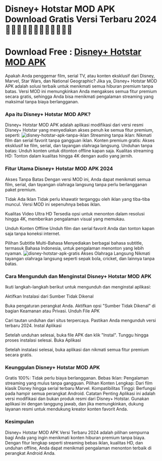 # Disney+ Hotstar MOD APK Download Gratis Versi Terbaru 2024 🌈🌈🌈🌈🙋‍♀️🙋‍♀️🙋‍♀️🙋‍♀️

# Download Free : [Disney+ Hotstar MOD APK](https://gamemodfree.com/disney-hotstar-apk)

Apakah Anda penggemar film, serial TV, atau konten eksklusif dari Disney, Marvel, Star Wars, dan National Geographic? Jika ya, Disney+ Hotstar MOD APK adalah solusi terbaik untuk menikmati semua hiburan premium tanpa batas. Versi MOD ini memungkinkan Anda mengakses semua fitur premium secara gratis, sehingga Anda bisa menikmati pengalaman streaming yang maksimal tanpa biaya berlangganan.

### Apa itu Disney+ Hotstar MOD APK?
Disney+ Hotstar MOD APK adalah aplikasi modifikasi dari versi resmi Disney+ Hotstar yang menyediakan akses penuh ke semua fitur premium, seperti:
![disney-hotstar-apk-tanpa-iklan](https://github.com/user-attachments/assets/f244fa37-5b58-44b2-8186-9a16cd76c7c9)
Streaming tanpa iklan: Nikmati film dan serial favorit tanpa gangguan iklan.
Konten premium gratis: Akses eksklusif ke film, serial, dan tayangan olahraga langsung.
Unduhan tanpa batas: Unduh konten untuk ditonton offline kapan saja.
Kualitas streaming HD: Tonton dalam kualitas hingga 4K dengan audio yang jernih.

### Fitur Utama Disney+ Hotstar MOD APK 2024
Akses Tanpa Batas
Dengan versi MOD ini, Anda dapat menikmati semua film, serial, dan tayangan olahraga langsung tanpa perlu berlangganan paket premium.

Tidak Ada Iklan
Tidak perlu khawatir terganggu oleh iklan yang tiba-tiba muncul. Versi MOD ini sepenuhnya bebas iklan.

Kualitas Video Ultra HD
Tersedia opsi untuk menonton dalam resolusi hingga 4K, memberikan pengalaman visual yang memukau.

Unduh Konten Offline
Unduh film dan serial favorit Anda dan tonton kapan saja tanpa koneksi internet.

Pilihan Subtitle Multi-Bahasa
Menyediakan berbagai bahasa subtitle, termasuk Bahasa Indonesia, untuk pengalaman menonton yang lebih nyaman.
![disney-hotstar-apk-gratis](https://github.com/user-attachments/assets/76665efd-010b-4893-8758-e7e637785774)
Akses Olahraga Langsung
Nikmati tayangan olahraga langsung seperti sepak bola, cricket, dan lainnya tanpa batas.

### Cara Mengunduh dan Menginstal Disney+ Hotstar MOD APK
Ikuti langkah-langkah berikut untuk mengunduh dan menginstal aplikasi:

Aktifkan Instalasi dari Sumber Tidak Dikenal

Buka pengaturan perangkat Anda.
Aktifkan opsi "Sumber Tidak Dikenal" di bagian Keamanan atau Privasi.
Unduh File APK

Cari tautan unduhan dari situs terpercaya. Pastikan Anda mengunduh versi terbaru 2024.
Instal Aplikasi

Setelah unduhan selesai, buka file APK dan klik "Instal". Tunggu hingga proses instalasi selesai.
Buka Aplikasi

Setelah instalasi selesai, buka aplikasi dan nikmati semua fitur premium secara gratis.

### Keunggulan Disney+ Hotstar MOD APK
Gratis 100%: Tidak perlu biaya berlangganan.
Bebas Iklan: Pengalaman streaming yang mulus tanpa gangguan.
Pilihan Konten Lengkap: Dari film klasik Disney hingga serial terbaru Marvel.
Kompatibilitas Tinggi: Berfungsi pada hampir semua perangkat Android.
Catatan Penting
Aplikasi ini adalah versi modifikasi dan bukan produk resmi dari Disney+ Hotstar. Gunakan aplikasi ini dengan tanggung jawab, dan jika memungkinkan, dukung layanan resmi untuk mendukung kreator konten favorit Anda.

### Kesimpulan
Disney+ Hotstar MOD APK Versi Terbaru 2024 adalah pilihan sempurna bagi Anda yang ingin menikmati konten hiburan premium tanpa biaya. Dengan fitur lengkap seperti streaming bebas iklan, kualitas HD, dan unduhan offline, Anda dapat menikmati pengalaman menonton terbaik di perangkat Android Anda.
